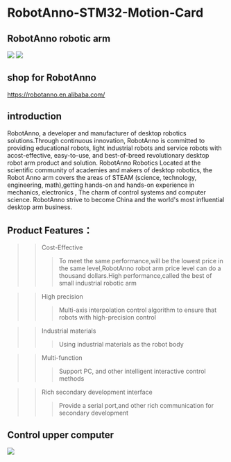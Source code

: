 # RobotAnno-STM32-Motion-Card
## RobotAnno robotic arm
![](https://github.com/qweasdzcx123/RobotAnno-STM32-Motion-Card/blob/master/Picture/QQ%E6%88%AA%E5%9B%BE20190725191612.png)
![](https://github.com/qweasdzcx123/RobotAnno-STM32-Motion-Card/blob/master/Picture/QQ%E6%88%AA%E5%9B%BE20190725191630.png)
## shop for RobotAnno
https://robotanno.en.alibaba.com/

## introduction
  RobotAnno, a developer and manufacturer of desktop robotics solutions.Through continuous innovation, RobotAnno is committed to providing
educational robots, light industrial robots and service robots with acost-effective, easy-to-use, and best-of-breed revolutionary desktop robot arm product and solution. RobotAnno Robotics Located at the scientific community of academies and makers of desktop robotics, the Robot Anno arm covers the areas of STEAM (science, technology, engineering, math),getting hands-on and hands-on experience in mechanics, electronics , The charm of control systems and computer science. RobotAnno strive to become China and the world's most influential desktop arm business.
## Product Features：
>> Cost-Effective
>>> To meet the same performance,will be the lowest price in the same level,RobotAnno robot arm price level can do a thousand dollars.High performance,called the best of small industrial robotic arm

>> High precision
>>> Multi-axis interpolation control algorithm to ensure that robots with high-precision control

>> Industrial  materials
>>> Using industrial materials as the robot body

>> Multi-function
>>> Support PC, and other intelligent interactive control methods

>> Rich secondary development interface
>>> Provide a serial port,and other rich communication for secondary development
## Control upper computer
![](https://github.com/qweasdzcx123/RobotAnno-STM32-Motion-Card/blob/master/Picture/controlexe1.png)
